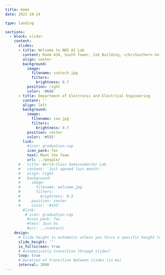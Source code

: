 ```yaml
---
title: Home
date: 2022-10-24

type: landing

sections:
  - block: slider
    content:
      slides:
      - title: Welcome to NKD AI Lab
        content: Room 434, South Tower, CoE Building, </br>Southern University of Science and Technology
        align: center
        background:
          image:
            filename: sustech.jpg
            filters:
              brightness: 0.7
          position: right
          color: '#666'
      - title: Department of Electronic and Electrical Engineering
        content: ''
        align: left
        background:
          image:
            filename: coe.jpg
            filters:
              brightness: 0.7
          position: center
          color: '#555'
        link:
          #icon: graduation-cap
          icon_pack: fas
          text: Meet the Team
          url: ../people/
      # - title: World-Class Semiconductor Lab
      #   content: 'Just opened last month!'
      #   align: right
      #   background:
      #     image:
      #       filename: welcome.jpg
      #       filters:
      #         brightness: 0.5
      #     position: center
      #     color: '#333'
        #link:
         # icon: graduation-cap
          #icon_pack: fas
          #text: Join Us
          #url: ../contact/
    design:
      # Slide height is automatic unless you force a specific height (e.g. '400px')
      slide_height: ''
      is_fullscreen: true
      # Automatically transition through slides?
      loop: true
      # Duration of transition between slides (in ms)
      interval: 3000
---
```

